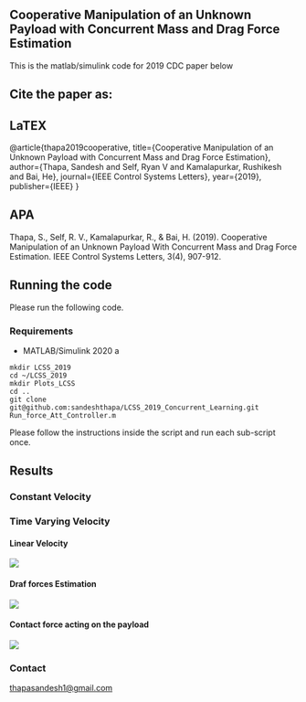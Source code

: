 ## Cooperative Manipulation of an Unknown Payload with Concurrent Mass and Drag Force Estimation


This is the matlab/simulink code for 2019 CDC paper below

## Cite the paper as: 

## LaTEX
@article{thapa2019cooperative,
  title={Cooperative Manipulation of an Unknown Payload with Concurrent Mass and Drag Force Estimation},
  author={Thapa, Sandesh and Self, Ryan V and Kamalapurkar, Rushikesh and Bai, He},
  journal={IEEE Control Systems Letters},
  year={2019},
  publisher={IEEE}
}

## APA
Thapa, S., Self, R. V., Kamalapurkar, R., & Bai, H. (2019). 
Cooperative Manipulation of an Unknown Payload With Concurrent Mass and Drag Force Estimation. 
IEEE Control Systems Letters, 3(4), 907-912.


## Running the code 
Please run the following code. 


### Requirements
- MATLAB/Simulink 2020 a 
```
mkdir LCSS_2019
cd ~/LCSS_2019
mkdir Plots_LCSS 
cd ..
git clone git@github.com:sandeshthapa/LCSS_2019_Concurrent_Learning.git
Run_force_Att_Controller.m 
```
   Please follow the instructions inside the script and run each sub-script once. 

## Results 

### Constant Velocity 


### Time Varying Velocity 

#### Linear Velocity 
![](https://github.com/sandeshthapa/LCSS_2019_Concurrent_Learning/blob/main/Plots_LCSS/VelLoadB.png)

#### Draf forces Estimation 
![](https://github.com/sandeshthapa/LCSS_2019_Concurrent_Learning/blob/main/Plots_LCSS/ThetacTildeB.png)

#### Contact force acting on the payload 
![](https://github.com/sandeshthapa/LCSS_2019_Concurrent_Learning/blob/main/Plots_LCSS/f1dTildeB.png)



### Contact
thapasandesh1@gmail.com

